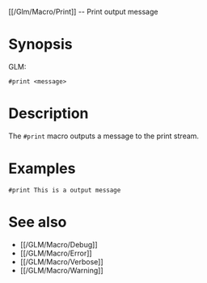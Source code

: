 [[/Glm/Macro/Print]] -- Print output message

# Synopsis
GLM:
~~~
#print <message>
~~~

# Description

The `#print` macro outputs a message to the print stream.

# Examples

~~~
#print This is a output message
~~~

# See also
* [[/GLM/Macro/Debug]]
* [[/GLM/Macro/Error]]
* [[/GLM/Macro/Verbose]]
* [[/GLM/Macro/Warning]]
